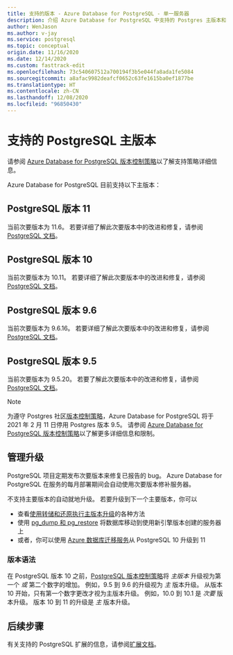 ```yaml
---
title: 支持的版本 - Azure Database for PostgreSQL - 单一服务器
description: 介绍 Azure Database for PostgreSQL 中支持的 Postgres 主版本和次要版本 - 单一服务器。
author: WenJason
ms.author: v-jay
ms.service: postgresql
ms.topic: conceptual
origin.date: 11/16/2020
ms.date: 12/14/2020
ms.custom: fasttrack-edit
ms.openlocfilehash: 73c540607512a700194f3b5e044fa8ada1fe5084
ms.sourcegitcommit: a8afac9982deafcf0652c63fe1615ba0ef1877be
ms.translationtype: HT
ms.contentlocale: zh-CN
ms.lasthandoff: 12/08/2020
ms.locfileid: "96850430"
---
```

# <a name="supported-postgresql-major-versions"></a>支持的 PostgreSQL 主版本

请参阅 [Azure Database for PostgreSQL 版本控制策略](concepts-version-policy.md)以了解支持策略详细信息。

Azure Database for PostgreSQL 目前支持以下主版本：

## <a name="postgresql-version-11"></a>PostgreSQL 版本 11
当前次要版本为 11.6。 若要详细了解此次要版本中的改进和修复，请参阅 [PostgreSQL 文档](https://www.postgresql.org/docs/11/static/release-11-6.html)。

## <a name="postgresql-version-10"></a>PostgreSQL 版本 10
当前次要版本为 10.11。 若要详细了解此次要版本中的改进和修复，请参阅 [PostgreSQL 文档](https://www.postgresql.org/docs/10/static/release-10-11.html)。

## <a name="postgresql-version-96"></a>PostgreSQL 版本 9.6
当前次要版本为 9.6.16。 若要详细了解此次要版本中的改进和修复，请参阅 [PostgreSQL 文档](https://www.postgresql.org/docs/9.6/static/release-9-6-16.html)。

## <a name="postgresql-version-95"></a>PostgreSQL 版本 9.5
当前次要版本为 9.5.20。 若要了解此次要版本中的改进和修复，请参阅 [PostgreSQL 文档](https://www.postgresql.org/docs/9.5/static/release-9-5-20.html)。

> [!NOTE]
> 为遵守 Postgres 社区[版本控制策略](https://www.postgresql.org/support/versioning/)，Azure Database for PostgreSQL 将于 2021 年 2 月 11 日停用 Postgres 版本 9.5。 请参阅 [Azure Database for PostgreSQL 版本控制策略](concepts-version-policy.md)以了解更多详细信息和限制。

## <a name="managing-upgrades"></a>管理升级
PostgreSQL 项目定期发布次要版本来修复已报告的 bug。 Azure Database for PostgreSQL 在服务的每月部署期间会自动使用次要版本修补服务器。 

不支持主要版本的自动就地升级。 若要升级到下一个主要版本，你可以 
   * 查看[使用转储和还原执行主版本升级](./how-to-upgrade-using-dump-and-restore.md)的各种方法
   * 使用 [pg_dump 和 pg_restore](./howto-migrate-using-dump-and-restore.md) 将数据库移动到使用新引擎版本创建的服务器上
   * 或者，你可以使用 [Azure 数据库迁移服务](..\dms\tutorial-azure-postgresql-to-azure-postgresql-online-portal.md)从 PostgreSQL 10 升级到 11

### <a name="version-syntax"></a>版本语法
在 PostgreSQL 版本 10 之前，[PostgreSQL 版本控制策略](https://www.postgresql.org/support/versioning/)将 _主版本_ 升级视为第一个 _或_ 第二个数字的增加。 例如，9.5 到 9.6 的升级视为 _主_ 版本升级。 从版本 10 开始，只有第一个数字更改才视为主版本升级。 例如，10.0 到 10.1 是 _次要_ 版本升级。 版本 10 到 11 的升级是 _主_ 版本升级。

## <a name="next-steps"></a>后续步骤
有关支持的 PostgreSQL 扩展的信息，请参阅[扩展文档](concepts-extensions.md)。
